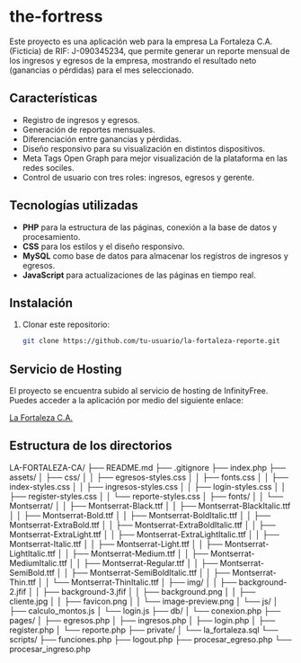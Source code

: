 # the-fortress

Este proyecto es una aplicación web para la empresa La Fortaleza C.A. (Ficticia) de RIF: J-090345234, que permite generar un reporte mensual de los ingresos y egresos de la empresa, mostrando el resultado neto (ganancias o pérdidas) para el mes seleccionado.

## Características

- Registro de ingresos y egresos.
- Generación de reportes mensuales.
- Diferenciación entre ganancias y pérdidas.
- Diseño responsivo para su visualización en distintos dispositivos.
- Meta Tags Open Graph para mejor visualización de la plataforma en las redes sociles.
- Control de usuario con tres roles: ingresos, egresos y gerente.

## Tecnologías utilizadas

- **PHP** para la estructura de las páginas, conexión a la base de datos y procesamiento.
- **CSS** para los estilos y el diseño responsivo.
- **MySQL** como base de datos para almacenar los registros de ingresos y egresos.
- **JavaScript** para actualizaciones de las páginas en tiempo real.

## Instalación

1. Clonar este repositorio:

   ```bash
   git clone https://github.com/tu-usuario/la-fortaleza-reporte.git

## Servicio de Hosting

El proyecto se encuentra subido al servicio de hosting de InfinityFree. Puedes acceder a la aplicación por medio del siguiente enlace:

[La Fortaleza C.A.](https://fortaleza-ca.rf.gd/index.php)

## Estructura de los directorios

LA-FORTALEZA-CA/
├── README.md
├── .gitignore
├── index.php
├── assets/
│   ├── css/
│   │   ├── egresos-styles.css
│   │   ├── fonts.css
│   │   ├── index-styles.css
│   │   ├── ingresos-styles.css
│   │   ├── login-styles.css
│   │   ├── register-styles.css
│   │   └── reporte-styles.css
│   ├── fonts/
│   │   └── Montserrat/
│   │       ├── Montserrat-Black.ttf
│   │       ├── Montserrat-BlackItalic.ttf
│   │       ├── Montserrat-Bold.ttf
│   │       ├── Montserrat-BoldItalic.ttf
│   │       ├── Montserrat-ExtraBold.ttf
│   │       ├── Montserrat-ExtraBoldItalic.ttf
│   │       ├── Montserrat-ExtraLight.ttf
│   │       ├── Montserrat-ExtraLightItalic.ttf
│   │       ├── Montserrat-Italic.ttf
│   │       ├── Montserrat-Light.ttf
│   │       ├── Montserrat-LightItalic.ttf
│   │       ├── Montserrat-Medium.ttf
│   │       ├── Montserrat-MediumItalic.ttf
│   │       ├── Montserrat-Regular.ttf
│   │       ├── Montserrat-SemiBold.ttf
│   │       ├── Montserrat-SemiBoldItalic.ttf
│   │       ├── Montserrat-Thin.ttf
│   │       └── Montserrat-ThinItalic.ttf
│   ├── img/
│   │   ├── background-2.jfif
│   │   ├── background-3.jfif
│   │   ├── background.png
│   │   ├── cliente.jpg
│   │   ├── favicon.png
│   │   └── image-preview.png
│   └── js/
│       ├── calculo_montos.js
│       └── login.js
├── db/
│   └── conexion.php
├── pages/
│   ├── egresos.php
│   ├── ingresos.php
│   ├── login.php
│   ├── register.php
│   └── reporte.php
├── private/
│   └── la_fortaleza.sql
└── scripts/
    ├── funciones.php
    ├── logout.php
    ├── procesar_egreso.php
    └── procesar_ingreso.php